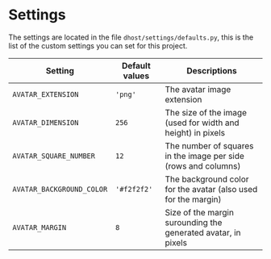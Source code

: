 # Settings

The settings are located in the file `dhost/settings/defaults.py`, this is the list of the custom settings you can set for this project.

| Setting                   | Default values | Descriptions                                                   |
| ------------------------- | -------------- | -------------------------------------------------------------- |
| `AVATAR_EXTENSION`        | `'png'`        | The avatar image extension                                     |
| `AVATAR_DIMENSION`        | `256`          | The size of the image (used for width and height) in pixels    |
| `AVATAR_SQUARE_NUMBER`    | `12`           | The number of squares in the image per side (rows and columns) |
| `AVATAR_BACKGROUND_COLOR` | `'#f2f2f2'`    | The background color for the avatar (also used for the margin) |
| `AVATAR_MARGIN`           | `8`            | Size of the margin surounding the generated avatar, in pixels  |
